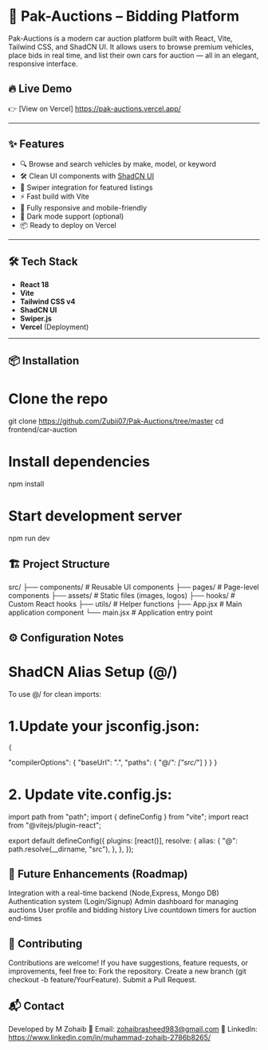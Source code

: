 # 🚗 Pak-Auctions – Bidding Platform

Pak-Auctions is a modern car auction platform built with React, Vite, Tailwind CSS, and ShadCN UI. It allows users to browse premium vehicles, place bids in real time, and list their own cars for auction — all in an elegant, responsive interface.

## 🔥 Live Demo

👉 [View on Vercel] https://pak-auctions.vercel.app/

---

## ✨ Features

- 🔍 Browse and search vehicles by make, model, or keyword
- 🛠 Clean UI components with [ShadCN UI](https://ui.shadcn.com)
- 🔄 Swiper integration for featured listings
- ⚡ Fast build with Vite
- 📱 Fully responsive and mobile-friendly
- 🌙 Dark mode support (optional)
- 📦 Ready to deploy on Vercel

---

## 🛠️ Tech Stack

- **React 18**
- **Vite**
- **Tailwind CSS v4**
- **ShadCN UI**
- **Swiper.js**
- **Vercel** (Deployment)

---

## 📦 Installation


# Clone the repo
git clone https://github.com/Zubii07/Pak-Auctions/tree/master
cd frontend/car-auction

# Install dependencies
npm install

# Start development server
npm run dev


## 🏗️ Project Structure

src/
├── components/     # Reusable UI components
├── pages/          # Page-level components
├── assets/         # Static files (images, logos)
├── hooks/          # Custom React hooks
├── utils/          # Helper functions
├── App.jsx         # Main application component
└── main.jsx        # Application entry point


## ⚙️ Configuration Notes

# ShadCN Alias Setup (@/)
To use @/ for clean imports:

  # 1.Update your jsconfig.json:
    {
  "compilerOptions": {
    "baseUrl": ".",
    "paths": {
      "@/*": ["src/*"]
    }
  }
}


# 2. Update vite.config.js:
  import path from "path";
  import { defineConfig } from "vite";
  import react from "@vitejs/plugin-react";

   export default defineConfig({
    plugins: [react()],
    resolve: {
    alias: {
      "@": path.resolve(__dirname, "src"),
    },
  },
});


## 🧩 Future Enhancements (Roadmap)

   Integration with a real-time backend (Node,Express, Mongo DB)
   Authentication system (Login/Signup)
   Admin dashboard for managing auctions
   User profile and bidding history
   Live countdown timers for auction end-times

## 🤝 Contributing

   Contributions are welcome!
   If you have suggestions, feature requests, or improvements, feel free to:
     Fork the repository.
     Create a new branch (git checkout -b feature/YourFeature).
     Submit a Pull Request.


## 📬 Contact

   Developed by M Zohaib
  📧 Email: zohaibrasheed983@gmail.com
  💼 LinkedIn: https://www.linkedin.com/in/muhammad-zohaib-2786b8265/
